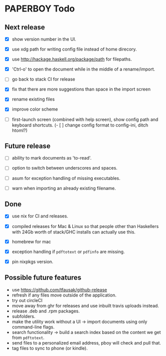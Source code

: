 # PAPERBOY Todo


## Next release

- [x] show version number in the UI.
- [x] use xdg path for writing config file instead of home direcory.
- [x] use http://hackage.haskell.org/package/path for filepaths.
- [x] 'Ctrl-o' to open the document while in the middle of a rename/import.
- [ ] go back to stack CI for release
- [x] fix that there are more suggestions than space in the import screen
- [x] rename existing files
- [x] improve color scheme
- [ ] first-launch screen (combined with help screen), show config path and keyboard shortcuts.
(- [ ] change config format to config-ini, ditch htoml?)


## Future release

- [ ] ability to mark documents as 'to-read'.
- [ ] option to switch between underscores and spaces.
- [ ] asum for exception handling of missing executables.
- [ ] warn when importing an already existing filename.


## Done

- [x] use nix for CI and releases.
- [x] compiled releases for Mac & Linux so that people other than Haskellers with 24Gb worth of stack/GHC installs can actually use this.
- [x] homebrew for mac
- [x] exception handling if `pdftotext` or `pdfinfo` are missing.
- [x] pin nixpkgs version.


## Possible future features

- use https://github.com/tfausak/github-release
- refresh if any files move outside of the application.
- try out circleCI
- move away from ghr for releases and use inbuilt travis uploads instead.
- release .deb and .rpm packages.
- subfolders.
- make the utility work without a UI -> import documents using only command-line flags.
- search functionality -> build a search index based on the content we get from `pdftotext`.
- send files to a personalized email address, pboy will check and pull that.
- tag files to sync to phone (or kindle).
